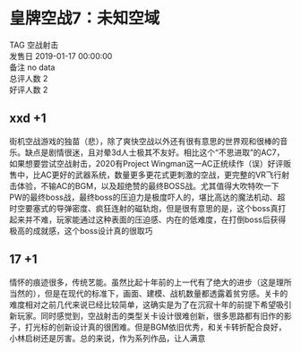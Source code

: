 



# 皇牌空战7：未知空域
  
TAG 空战射击  
发售日 2019-01-17 00:00:00  
备注 no data  
总评人数 2  
好评人数 2
## xxd +1


街机空战游戏的独苗（悲），除了爽快空战以外还有很有意思的世界观和很棒的音乐。缺点是剧情很迷，且对晕3d人士极其不友好。相比这个“不思进取”的AC7，如果想要尝试空战射击，2020有Project Wingman这一AC正统续作（误）好评贩售中，比AC更好的武器系统，数量更多更花式更刺激的空战，更完整的VR飞行射击体验，不输AC的BGM，以及超绝赞的最终BOSS战。尤其值得大吹特吹一下PW的最终boss战，最终boss的压迫力是极度吓人的，堪比高达的魔法机动、超时空要塞式的导弹密度、疯狂连射的磁轨炮，但是很有意思的是，这个boss真打起来并不难，玩家能通过这种表面的压迫感、内在的低难度，在打倒boss后获得极高的成就感，这个boss设计真的很取巧
## 17 +1


情怀的痕迹很多，传统艺能。虽然比起十年前的上一代有了绝大的进步（这是理所当然的），但是在现代的标准下，画面、建模、战机数量都透露着贫穷感。关卡的难度相对之前几代来说已经比较简单，这确实是为了在沉寂十年的前提下希望吸引新玩家。同时感觉到，空战射击的类型关卡设计很难创新，很多思路都有旧作的影子，打光标的创新设计真的很困难。但是BGM依旧优秀，和关卡转折配合良好，小林启树还是厉害。总的来说，作为系列作品，让人满意